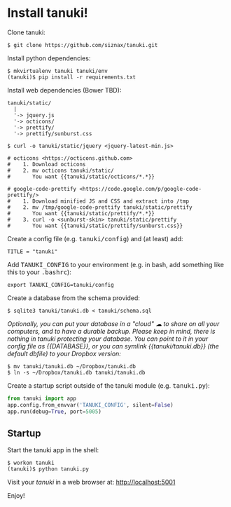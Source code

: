 Install tanuki!
================================================================

Clone tanuki:

```shell
$ git clone https://github.com/siznax/tanuki.git
```


Install python dependencies:

```shell
$ mkvirtualenv tanuki tanuki/env
(tanuki)$ pip install -r requirements.txt
```


Install web dependencies (Bower TBD):

    tanuki/static/
      |
      '-> jquery.js
      '-> octicons/
      '-> prettify/
      '-> prettify/sunburst.css

```shell
$ curl -o tanuki/static/jquery <jquery-latest-min.js>

# octicons <https://octicons.github.com>
#    1. Download octicons
#    2. mv octicons tanuki/static/
#       You want {{tanuki/static/octicons/*.*}}

# google-code-prettify <https://code.google.com/p/google-code-prettify/>
#    1. Download minified JS and CSS and extract into /tmp
#    2. mv /tmp/google-code-prettify tanuki/static/prettify
#       You want {{tanuki/static/prettify/*.*}}
#    3. curl -o <sunburst-skin> tanuki/static/prettify
#       You want {{tanuki/static/prettify/sunburst.css}}
```


Create a config file (e.g. <tt>tanuki/config</tt>) and (at least) add:

```shell
TITLE = "tanuki"
```

Add <tt>TANUKI_CONFIG</tt> to your environment (e.g. in bash, add
something like this to your <tt>.bashrc</tt>):

```shell
export TANUKI_CONFIG=tanuki/config
```


Create a database from the schema provided:

```shell
$ sqlite3 tanuki/tanuki.db < tanuki/schema.sql
```


_Optionally, you can put your database in a "cloud" &#x2601; to share
on all your computers, and to have a durable backup. Please keep in
mind, there is nothing in tanuki protecting your database. You can
point to it in your config file as {{DATABASE}}, or you can symlink
{{tanuki/tanuki.db}} (the default dbfile) to your Dropbox version:_

```shell
$ mv tanuki/tanuki.db ~/Dropbox/tanuki.db    
$ ln -s ~/Dropbox/tanuki.db tanuki/tanuki.db
```


Create a startup script outside of the tanuki module
(e.g. <tt>tanuki.py</tt>): 

```python
from tanuki import app
app.config.from_envvar('TANUKI_CONFIG', silent=False)
app.run(debug=True, port=5005)
```


## Startup

Start the tanuki app in the shell:

```shell
$ workon tanuki
(tanuki)$ python tanuki.py
```

Visit your _tanuki_ in a web browser at: <http://localhost:5001>

Enjoy!

